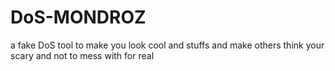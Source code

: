 # DoS-MONDROZ
a fake DoS tool to make you look cool and stuffs and make others think your scary and not to mess with for real
